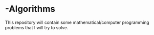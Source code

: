 # -Algorithms
This repository will contain some mathematical/computer programming problems that I will try to solve.
